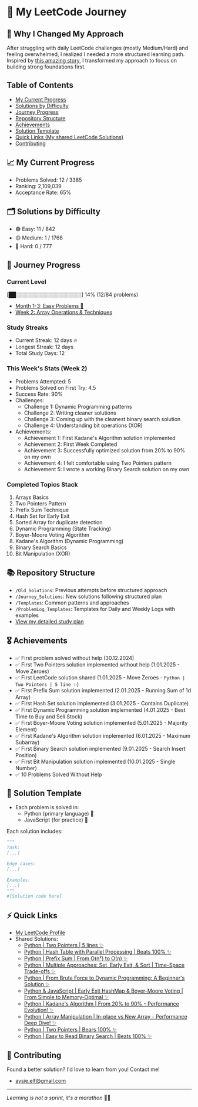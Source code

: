 # 🚀 My LeetCode Journey

## 🔄 Why I Changed My Approach
After struggling with daily LeetCode challenges (mostly Medium/Hard) and feeling overwhelmed, I realized I needed a more structured learning path. Inspired by [this amazing story](https://leetcode.com/discuss/interview-experience/716202/amz-google-facebook-offer-reject-reject-my-journey-from-failure-to-offer-at-faang), I transformed my approach to focus on building strong foundations first.

## Table of Contents
- [My Current Progress](#-my-current-progress)
- [Solutions by Difficulty](#-solutions-by-difficulty)
- [Journey Progress](#-journey-progress)
- [Repository Structure](#-repository-structure)
- [Achievements](#-achievements)
- [Solution Template](#-solution-template)
- [Quick Links (My shared LeetCode Solutions)](#-quick-links)
- [Contributing](#-contributing)

## 📈 My Current Progress
- Problems Solved: 12 / 3385
- Ranking: 2,109,039
- Acceptance Rate: 65%

## 🗂️ Solutions by Difficulty
- 🟢 Easy: 11 / 842
- 🟡 Medium: 1 / 1766
- 🔴 Hard: 0 / 777

## 🎯 Journey Progress
### Current Level
[██░░░░░░░░░░░░░░░░░░] 14% (12/84 problems)
- [Month 1-3: Easy Problems 👶](Journey_Solutions/1_Month)
- [Week 2: Array Operations & Techniques](Journey_Solutions/1_Month/2_Week)

### Study Streaks
- Current Streak: 12 days 🔥
- Longest Streak: 12 days
- Total Study Days: 12

### This Week's Stats (Week 2)
- Problems Attempted: 5
- Problems Solved on First Try: 4.5
- Success Rate: 90%
- Challenges:
  - Challenge 1: Dynamic Programming patterns
  - Challenge 2: Writing cleaner solutions
  - Challenge 3: Coming up with the cleanest binary search solution
  - Challenge 4: Understanding bit operations (XOR)
- Achievements:
  - Achievement 1: First Kadane's Algorithm solution implemented
  - Achievement 2: First Week Completed
  - Achievement 3: Successfully optimized solution from 20% to 90% on my own
  - Achievement 4: I felt comfortable using Two Pointers pattern
  - Achievement 5: I wrote a working Binary Search solution on my own

### Completed Topics Stack
1. Arrays Basics
2. Two Pointers Pattern
3. Prefix Sum Technique
4. Hash Set for Early Exit
5. Sorted Array for duplicate detection
6. Dynamic Programming (State Tracking)
7. Boyer-Moore Voting Algorithm
8. Kadane's Algorithm (Dynamic Programming)
9. Binary Search Basics
10. Bit Manipulation (XOR)

## 📚 Repository Structure
- `/Old_Solutions`: Previous attempts before structured approach
- `/Journey_Solutions`: New solutions following structured plan
- `/Templates`: Common patterns and approaches
- `/ProblemLog_Templates`: Templates for Daily and Weekly Logs with examples
- [View my detailed study plan](LeetCodeStudyGuide.md)

## 🎖️ Achievements
*  ✅ First problem solved without help (30.12.2024)
*  ✅ First Two Pointers solution implemented without help (1.01.2025 - Move Zeroes)
*  ✅ First LeetCode solution shared (1.01.2025 - Move Zeroes - `Python | Two Pointers | 5 line ✨`)
*  ✅ First Prefix Sum solution implemented (2.01.2025 - Running Sum of 1d Array)
*  ✅ First Hash Set solution implemented (3.01.2025 - Contains Duplicate)
*  ✅ First Dynamic Programming solution implemented (4.01.2025 - Best Time to Buy and Sell Stock)
*  ✅ First Boyer-Moore Voting solution implemented (5.01.2025 - Majority Element)
*  ✅ First Kadane's Algorithm solution implemented (6.01.2025 - Maximum Subarray)
*  ✅ First Binary Search solution implemented (9.01.2025 - Search Insert Position)
*  ✅ First Bit Manipulation solution implemented (10.01.2025 - Single Number)
*  ✅ 10 Problems Solved Without Help

## 📝 Solution Template
- Each problem is solved in:
  * Python (primary language) 🐍
  * JavaScript (for practice) 💛

Each solution includes:
```python
"""
Task:
[...]

Edge cases:
[...]

Examples:
[...]
"""
#[Solution code here]
```

## ⚡ Quick Links
- [My LeetCode Profile](https://leetcode.com/u/aysieelf/)
- Shared Solutions:
  - [Python | Two Pointers | 5 lines ✨](https://leetcode.com/problems/move-zeroes/solutions/6212328/python-two-pointers-5-lines)
  - [Python | Hash Table with Parallel Processing | Beats 100% ✨](https://leetcode.com/problems/two-sum/solutions/6212397/python-hash-table-with-parallel-processi-ljp6)
  - [Python | Prefix Sum | From O(n²) to O(n) ✨](https://leetcode.com/problems/running-sum-of-1d-array/solutions/6217409/python-prefix-sum-from-on2-to-on-by-aysi-2yi3)
  - [Python | Multiple Approaches: Set, Early Exit, & Sort | Time-Space Trade-offs ✨](https://leetcode.com/problems/contains-duplicate/solutions/6222879/python-multiple-approaches-set-early-exi-jkg6)
  - [Python | From Brute Force to Dynamic Programming: A Beginner's Solution ✨](https://leetcode.com/problems/contains-duplicate/solutions/6228302/python-from-brute-force-to-dynamic-progr-83wr)
  - [Python & JavaScript | Early Exit HashMap & Boyer-Moore Voting | From Simple to Memory-Optimal ✨](https://leetcode.com/problems/majority-element/solutions/6232871/python-javascript-early-exit-hashmap-boyer-moore-voting-from-simple-to-memory-optimal)
  - [Python | Kadane's Algorithm | From 20% to 90% - Performance Evolution! ✨](https://leetcode.com/problems/maximum-subarray/solutions/6239319/python-kadanes-algorithm-from-20-to-90-p-46ro)
  - [Python | Array Manipulation | In-place vs New Array - Performance Deep Dive! ✨](https://leetcode.com/problems/plus-one/solutions/6244316/python-array-manipulation-in-place-vs-ne-yj64)
  - [Python | Two Pointers | Bears 100% ✨](https://leetcode.com/problems/remove-duplicates-from-sorted-array/solutions/6248281/python-two-pointers-bears-100-by-aysieel-30es)
  - [Python | Easy to Read Binary Search | Beats 100% ✨](https://leetcode.com/problems/search-insert-position/solutions/6253947/python-easy-to-read-binary-search-beats-tzkop)


## 🌟 Contributing
Found a better solution? I'd love to learn from you! Contact me!
- aysie.elf@gmail.com
---
*Learning is not a sprint, it's a marathon* 🏃‍♀️